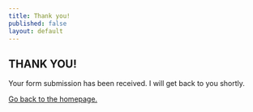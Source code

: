 ```yaml
---
title: Thank you!
published: false
layout: default
---
```


## THANK YOU!
<div class = "success">
    <p>Your form submission has been received. I will get back to you shortly.</p>
    <a href="/">Go back to the homepage.</a>
</div>